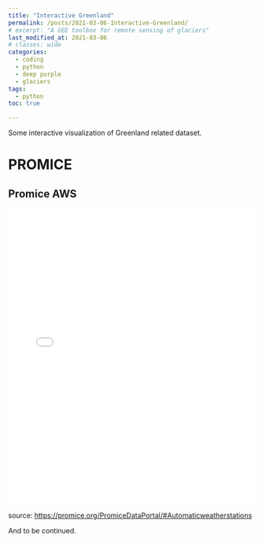 ```yaml
---
title: "Interactive Greenland"
permalink: /posts/2021-03-06-Interactive-Greenland/
# excerpt: "A GEE toolbox for remote sensing of glaciers"
last_modified_at: 2021-03-06
# classes: wide
categories:
  - coding
  - python
  - deep purple
  - glaciers
tags:
  - python
toc: true

---
```


Some interactive visualization of Greenland related dataset.
# PROMICE
## Promice AWS

<iframe id="promiceAWS" src="/assets/interactive_figure/promice.html" seamless="seamless" height="600x" width="100%" style="border:none;"></iframe>

source: https://promice.org/PromiceDataPortal/#Automaticweatherstations


And to be continued. 

